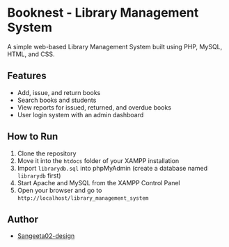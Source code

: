 # Booknest - Library Management System

A simple web-based Library Management System built using PHP, MySQL, HTML, and CSS.

## Features
- Add, issue, and return books
- Search books and students
- View reports for issued, returned, and overdue books
- User login system with an admin dashboard

## How to Run
1. Clone the repository
2. Move it into the `htdocs` folder of your XAMPP installation
3. Import `librarydb.sql` into phpMyAdmin (create a database named `librarydb` first)
4. Start Apache and MySQL from the XAMPP Control Panel
5. Open your browser and go to `http://localhost/library_management_system`

## Author
- [Sangeeta02-design](https://github.com/Sangeeta02-design)
